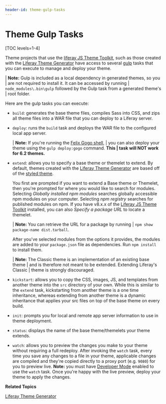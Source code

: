 ```yaml
---
header-id: theme-gulp-tasks
---
```


# Theme Gulp Tasks

[TOC levels=1-4]

Theme projects that use the [liferay JS Theme Toolkit](https://github.com/liferay/liferay-themes-sdk/tree/master/packages), 
such as those created with the [Liferay Theme Generator](/docs/7-0/tutorials/-/knowledge_base/t/themes-generator) 
have access to several [gulp](https://www.npmjs.com/package/gulp) tasks that you 
can execute to manage and deploy your theme. 

| **Note:** Gulp is included as a local dependency in generated themes, so you
| are not required to install it. It can be accessed by running
| `node_modules\.bin\gulp` followed by the Gulp task from a generated theme's
| root folder.

Here are the gulp tasks you can execute:

*  `build`: generates the base theme files, compiles Sass into CSS, and
    zips all theme files into a WAR file that you can deploy to a Liferay
    server. 

*  `deploy`: runs the `build` task and deploys the WAR file to the
    configured local app server.

    | **Note:** If you're running the [Felix Gogo shell](/docs/7-0/reference/-/knowledge_base/r/using-the-felix-gogo-shell),
    | you can also deploy your theme using the `gulp deploy:gogo` command. **This
    | task will NOT work for 6.2 themes.**

*  `extend`: allows you to specify a base theme or themelet to extend. By 
    default, themes created with the [Liferay Theme Generator](https://github.com/liferay/generator-liferay-theme)
    are based off of the [styled theme](https://www.npmjs.com/package/liferay-theme-styled).

    You first are prompted if you want to extend a Base theme or Themelet, then
    you're prompted for where you would like to search for modules. Selecting
    *Globally installed npm modules* searches globally accessible npm modules
    on your computer. Selecting *npm registry* searches for published modules
    on npm. If you have v8.x.x of the [Liferay JS Theme Toolkit](https://github.com/liferay/liferay-themes-sdk/tree/master/packages) 
    installed, you can also *Specify a package URL* to locate a themelet.

    | **Note:** You can retrieve the URL for a package by running 
    | `npm show package-name dist.tarball`. 

    After you've selected modules from the options it provides, the modules are
    added to your `package.json` file as dependencies. Run `npm install` to
    install them.

    | **Note:** The Classic theme is an implementation of an existing base theme 
    | and is therefore not meant to be extended. Extending Liferay's Classic 
    | theme is strongly discouraged.

*  `kickstart`: allows you to copy the CSS, images, JS, and templates from 
    another theme into the `src` directory of your own. While this is similar to 
    the `extend` task, kickstarting from another theme is a one time inheritance, 
    whereas extending from another theme is a dynamic inheritance that applies 
    your src files on top of the base theme on every build.

*  `init`: prompts you for local and remote app server information to use in
    theme deployment.

*  `status`: displays the name of the base theme/themelets your theme extends. 

*  `watch`: allows you to preview the changes you make to your theme without
    requiring a full redeploy. After invoking the `watch` task, every time you
    save any changes to a file in your theme, applicable changes are compiled
    and they're copied directly to a proxy port (e.g. `9080`) for you to preview 
    live. **Note:** you must have [Developer Mode](/docs/7-0/tutorials/-/knowledge_base/t/using-developer-mode-with-themes) enabled to use the `watch` task. Once you're happy with the live 
    preview, deploy your theme to apply the changes.

**Related Topics**

[Liferay Theme Generator](/docs/7-0/tutorials/-/knowledge_base/t/themes-generator)

